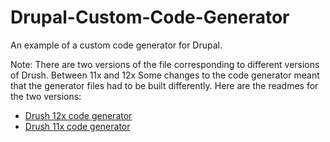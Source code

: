 # Drupal-Custom-Code-Generator
An example of a custom code generator for Drupal.

Note: There are two versions of the file corresponding to different versions of Drush. Between 11x and 12x Some changes to
the code generator meant that the generator files had to be built differently. Here are the readmes for the two versions:
- [Drush 12x code generator](https://github.com/drush-ops/drush/blob/12.x/docs/generators.md)
- [Drush 11x code generator](https://github.com/drush-ops/drush/blob/11.x/docs/generators.md)
